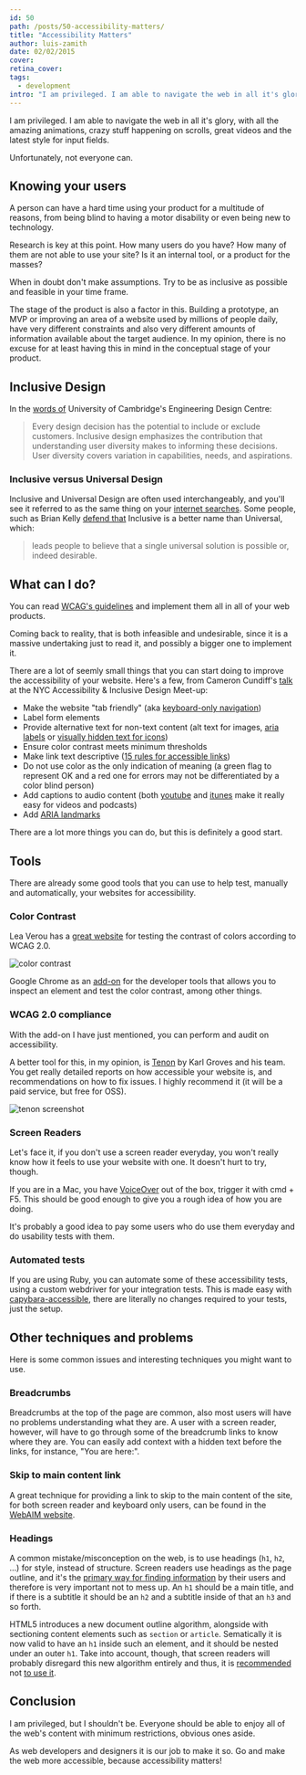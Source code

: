 ```yaml
---
id: 50
path: /posts/50-accessibility-matters/
title: "Accessibility Matters"
author: luis-zamith
date: 02/02/2015
cover: 
retina_cover: 
tags:
  - development
intro: "I am privileged. I am able to navigate the web in all it's glory, with all the"
---
```


I am privileged. I am able to navigate the web in all it's glory, with all the
amazing animations, crazy stuff happening on scrolls, great videos and the
latest style for input fields.

Unfortunately, not everyone can.

## Knowing your users

A person can have a hard time using your product for a multitude of reasons,
from being blind to having a motor disability or even being new to technology.

Research is key at this point. How many users do you have? How many of them are
not able to use your site? Is it an internal tool, or a product for the masses?

When in doubt don't make assumptions. Try to be as inclusive as possible and
feasible in your time frame.

The stage of the product is also a factor in this. Building a prototype, an MVP
or improving an area of a website used by millions of people daily, have very
different constraints and also very different amounts of information available
about the target audience. In my opinion, there is no excuse for at least having
this in mind in the conceptual stage of your product.

## Inclusive Design

In the [words of](https://www.inclusivedesigntoolkit.com/betterdesign2/whatis/whatis.html)
University of Cambridge's Engineering Design Centre:

> Every design decision has the potential to include or exclude customers.
> Inclusive design emphasizes the contribution that understanding user diversity
> makes to informing these decisions. User diversity covers variation in
> capabilities, needs, and aspirations.

### Inclusive versus Universal Design

Inclusive and Universal Design are often used interchangeably, and you'll see it
referred to as the same thing on your [internet searches](https://www.universaldesign.com/about-universal-design.html).
Some people, such as Brian Kelly [defend that](https://ukwebfocus.wordpress.com/2010/06/28/web-ccessibility-code-of-practice-bs-88782010/)
Inclusive is a better name than Universal, which:

> leads people to believe that a single universal solution is possible or,
indeed desirable.

## What can I do?

You can read [WCAG's guidelines](https://www.w3.org/WAI/intro/wcag) and implement
them all in all of your web products.

Coming back to reality, that is both infeasible and undesirable, since it is a
massive undertaking just to read it, and possibly a bigger one to implement it.

There are a lot of seemly small things that you can start doing to improve the
accessibility of your website. Here's a few, from Cameron Cundiff's [talk](https://www.youtube.com/watch?v=Iu_cUWrWOGM&feature=youtu.be&a)
at the NYC Accessibility & Inclusive Design Meet-up:

* Make the website "tab friendly" (aka [keyboard-only navigation](https://www.nngroup.com/articles/keyboard-accessibility/))
* Label form elements
* Provide alternative text for non-text content (alt text for images, [aria
labels](https://developer.mozilla.org/en-US/docs/Web/Accessibility/ARIA) or [visually hidden text for icons](https://open.blogs.nytimes.com/2014/06/24/improving-article-accessibility/))
* Ensure color contrast meets minimum thresholds
* Make link text descriptive ([15 rules for accessible links](https://www.sitepoint.com/15-rules-making-accessible-links/))
* Do not use color as the only indication of meaning (a green flag to represent
OK and a red one for errors may not be differentiated by a color blind person)
* Add captions to audio content (both [youtube](https://support.google.com/youtube/answer/2734796?hl=en) and [itunes](https://accessibility.psu.edu/podcasts)
make it really easy for videos and podcasts)
* Add [ARIA landmarks](https://accessibility.oit.ncsu.edu/training/aria/landmarks-xhtml.html)

There are a lot more things you can do, but this is definitely a good start.

## Tools

There are already some good tools that you can use to help test, manually and
automatically, your websites for accessibility.

### Color Contrast

Lea Verou has a [great website](https://leaverou.github.io/contrast-ratio/) for
testing the contrast of colors according to WCAG 2.0.

![color contrast](https://blog.groupbuddies.com/uploads/post_image/image/31/Screen_Shot_2015-01-16_at_17.48.01.png)

Google Chrome as an [add-on](https://chrome.google.com/webstore/detail/accessibility-developer-t/fpkknkljclfencbdbgkenhalefipecmb?hl=en)
for the developer tools that allows you to inspect an element and test the color
contrast, among other things.

### WCAG 2.0 compliance

With the add-on I have just mentioned, you can perform and audit on
accessibility.

A better tool for this, in my opinion, is [Tenon](https://tenon.io/) by Karl
Groves and his team. You get really detailed reports on how accessible your
website is, and recommendations on how to fix issues. I highly recommend it (it
will be a paid service, but free for OSS).

![tenon screenshot](https://blog.groupbuddies.com/uploads/post_image/image/30/Screen_Shot_2015-01-16_at_17.51.05.png)

### Screen Readers

Let's face it, if you don't use a screen reader everyday, you won't really know how
it feels to use your website with one. It doesn't hurt to try, though.

If you are in a Mac, you have [VoiceOver](https://www.apple.com/accessibility/osx/voiceover/)
out of the box, trigger it with cmd + F5. This should be good enough to give you
a rough idea of how you are doing.

It's probably a good idea to pay some users who do use them everyday and do
usability tests with them.

### Automated tests

If you are using Ruby, you can automate some of these accessibility tests, using
a custom webdriver for your integration tests. This is made easy with
[capybara-accessible](https://github.com/Casecommons/capybara-accessible), there
are literally no changes required to your tests, just the setup.

## Other techniques and problems

Here is some common issues and interesting techniques you might want to use.

### Breadcrumbs

Breadcrumbs at the top of the page are common, also most users will have no
problems understanding what they are. A user with a screen reader, however, will
have to go through some of the breadcrumb links to know where they are. You can
easily add context with a hidden text before the links, for instance, "You are
here:".

### Skip to main content link

A great technique for providing a link to skip to the main content of the site,
for both screen reader and keyboard only users, can be found in the
[WebAIM website](https://webaim.org/techniques/css/invisiblecontent/#skipnavlinks).

### Headings

A common mistake/misconception on the web, is to use headings (`h1`, `h2`, ...) for
style, instead of structure. Screen readers use headings as the page outline,
and it's the [primary way for finding information](https://webaim.org/projects/screenreadersurvey5/#finding)
by their users and therefore is very important not to mess up. An `h1` should be
a main title, and if there is a subtitle it should be an `h2` and a subtitle
inside of that an `h3` and so forth.

HTML5 introduces a new document outline algorithm, alongside with sectioning
content elements such as `section` or `article`. Sematically it is now valid to
have an `h1` inside such an element, and it should be nested under an outer
`h1`. Take into account, though, that screen readers will probably disregard this
new algorithm entirely and thus, it is [recommended](https://www.w3.org/html/wg/drafts/html/master/sections.html#outlines)
not [to use it](https://www.paciellogroup.com/blog/2013/10/html5-document-outline/).

## Conclusion

I am privileged, but I shouldn't be. Everyone should be able to enjoy all of the
web's content with minimum restrictions, obvious ones aside.

As web developers and designers it is our job to make it so. Go and make the web
more accessible, because accessibility matters!

